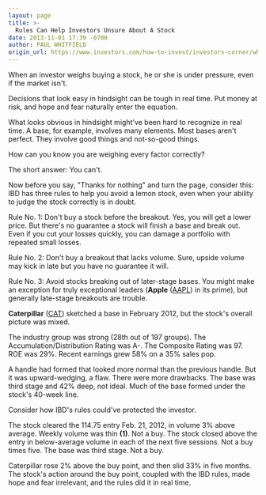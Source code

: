 ```yaml
---
layout: page
title: >-
  Rules Can Help Investors Unsure About A Stock
date: 2013-11-01 17:39 -0700
author: PAUL WHITFIELD
origin_url: https://www.investors.com/how-to-invest/investors-corner/what-to-do-when-unsure-about-stock
---
```





When an investor weighs buying a stock, he or she is under pressure, even if the market isn't.


Decisions that look easy in hindsight can be tough in real time. Put money at risk, and hope and fear naturally enter the equation.


What looks obvious in hindsight might've been hard to recognize in real time. A base, for example, involves many elements. Most bases aren't perfect. They involve good things and not-so-good things.


How can you know you are weighing every factor correctly?


The short answer: You can't.


Now before you say, "Thanks for nothing" and turn the page, consider this: IBD has three rules to help you avoid a lemon stock, even when your ability to judge the stock correctly is in doubt.


Rule No. 1: Don't buy a stock before the breakout. Yes, you will get a lower price. But there's no guarantee a stock will finish a base and break out. Even if you cut your losses quickly, you can damage a portfolio with repeated small losses.


Rule No. 2: Don't buy a breakout that lacks volume. Sure, upside volume may kick in late but you have no guarantee it will.


Rule No. 3: Avoid stocks breaking out of later-stage bases. You might make an exception for truly exceptional leaders (**Apple** ([AAPL](https://research.investors.com/quote.aspx?symbol=AAPL)) in its prime), but generally late-stage breakouts are trouble.


**Caterpillar** ([CAT](https://research.investors.com/quote.aspx?symbol=CAT)) sketched a base in February 2012, but the stock's overall picture was mixed.


The industry group was strong (28th out of 197 groups). The Accumulation/Distribution Rating was A-. The Composite Rating was 97. ROE was 29%. Recent earnings grew 58% on a 35% sales pop.


A handle had formed that looked more normal than the previous handle. But it was upward-wedging, a flaw. There were more drawbacks. The base was third stage and 42% deep, not ideal. Much of the base formed under the stock's 40-week line.


Consider how IBD's rules could've protected the investor.


The stock cleared the 114.75 entry Feb. 21, 2012, in volume 3% above average. Weekly volume was thin **(1)**. Not a buy. The stock closed above the entry in below-average volume in each of the next five sessions. Not a buy times five. The base was third stage. Not a buy.


Caterpillar rose 2% above the buy point, and then slid 33% in five months. The stock's action around the buy point, coupled with the IBD rules, made hope and fear irrelevant, and the rules did it in real time.




